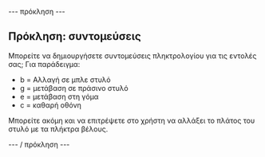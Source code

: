 \--- πρόκληση \---

## Πρόκληση: συντομεύσεις

Μπορείτε να δημιουργήσετε συντομεύσεις πληκτρολογίου για τις εντολές σας; Για παράδειγμα:

+ b = Αλλαγή σε μπλε στυλό
+ g = μετάβαση σε πράσινο στυλό
+ e = μετάβαση στη γόμα
+ c = καθαρή οθόνη

Μπορείτε ακόμη και να επιτρέψετε στο χρήστη να αλλάξει το πλάτος του στυλό με τα πλήκτρα βέλους.

\--- / πρόκληση \---